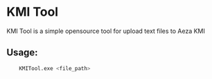 # KMI Tool
KMI Tool is a simple opensource tool for upload text files to Aeza KMI
## Usage:
```bash
	KMITool.exe <file_path>
```
